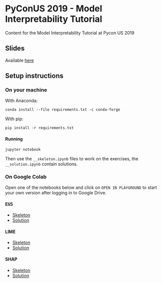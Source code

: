 # PyConUS 2019 - Model Interpretability Tutorial

Content for the Model Interpretability Tutorial at Pycon US 2019

## Slides

Available [here](https://speakerdeck.com/klemag/pycon-2019-introduction-to-model-interpretability-in-python)

## Setup instructions

### On your machine

With Anaconda:

```
conda install --file requirements.txt -c conda-forge
```

With pip:

```
pip install -r requirements.txt
```

#### Running

```
jupyter notebook
```

Then use the `__skeleton.ipynb` files to work on the exercises, the `__solution.ipynb` contain solutions.

### On Google Colab

Open one of the notebooks below and click on `OPEN IN PLAYGROUND` to start your own version after logging in to Google Drive.

#### Eli5

* [Skeleton](https://colab.research.google.com/drive/1GR_f_JleA56tXqmWq-3SiA1LVfXxD0c3)
* [Solution](https://colab.research.google.com/drive/1jz9V3dnQAr4Cya7WwkThqGVLtgpOPz9l)

#### LIME

* [Skeleton](https://colab.research.google.com/drive/1P03WmBPiGnLDViJAFlKrlaKOS7y0JLbO)
* [Solution](https://colab.research.google.com/drive/1aCJ7WDDF8y9xipCN5gGZh0UMg87HDa2Z)

#### SHAP

* [Skeleton](https://colab.research.google.com/drive/17mb1ZIZDQpFYKpbU0IeY82NvG2UMXV0n)
* [Solution](https://colab.research.google.com/drive/16NamrDrTKHNNhAO4N0f_8VSUDCEelrcF)
